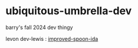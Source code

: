# ubiquitous-umbrella-dev
barry's fall 2024 dev thingy

levon dev-lewis : [improved-spoon-ida](https://improved-spoon-ida.onrender.com/)
